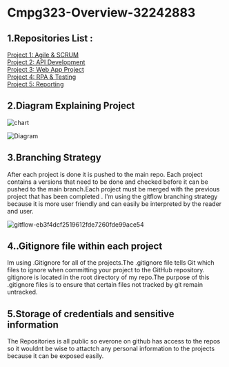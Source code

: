 # Cmpg323-Overview-32242883

## 1.Repositories List :

 <a href ="https://github.com/UliHuss10/Cmpg323-Overview-32242883.git"> Project 1: Agile & SCRUM    </a> <br>
 <a href ="https://github.com/UliHuss10/CMPG323-Project2-32242883.git"> Project 2: API Development </a> <br>
 <a href ="https://github.com/UliHuss10/CMPG323-Project3---32242883.git"> Project 3: Web App Project   </a> <br>
 <a href ="https://github.com/UliHuss10/CMPG323-Project4---32242883.git"> Project 4: RPA & Testing    </a> <br>
 <a href ="https://github.com/UliHuss10/CMPG323-Project-5---32242883.gitt"> Project 5: Reporting    </a>



## 2.Diagram Explaining Project

![chart](https://user-images.githubusercontent.com/103369152/185408365-d465b4eb-6d45-43ca-821c-9c59b259e2f5.png)

![Diagram](https://user-images.githubusercontent.com/103369152/185396183-8bf4f793-4a71-4aa4-8d30-6e92b45ea1ac.png)



## 3.Branching Strategy

After each project is done it is pushed to the main repo. Each project contains a versions that need to be done and checked before it can be pushed to the main branch.Each project must be merged with the previous project that has been completed . I'm using the gitflow branching strategy because it is more user friendly and can easily be interpreted by the reader and user. 

![gitflow-eb3f4dcf2519612fde7260fde99ace54](https://user-images.githubusercontent.com/103369152/185399195-25f14ce6-d90b-49d7-ad66-3cbd15486664.png)

## 4..Gitignore file within each project
Im using .Gitignore for all of the projects.The .gitignore file tells Git which files to ignore when committing your project to the GitHub repository. gitignore is located in the root directory of my repo.The purpose of this .gitignore files is to ensure that certain files not tracked by git remain untracked.

## 5.Storage of credentials and sensitive information
The Repositories is all public so everone on github has access to the repos so it wouldnt be wise to attactch any personal information to the projects because it can be exposed easily.

